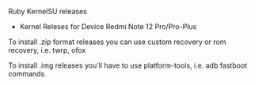 Ruby KernelSU releases
- Kernel Releses for Device Redmi Note 12 Pro/Pro-Plus 

To install .zip format releases you can use custom recovery or rom recovery, i.e. twrp, ofox

To install .img releases you'll have to use platform-tools, i.e. adb fastboot commands
